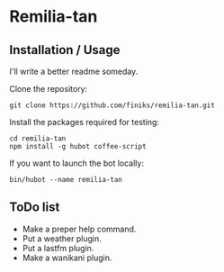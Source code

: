 # Remilia-tan

## Installation / Usage

I'll write a better readme someday.

Clone the repository:

    git clone https://github.com/finiks/remilia-tan.git

Install the packages required for testing:

    cd remilia-tan
    npm install -g hubot coffee-script

If you want to launch the bot locally:

    bin/hubot --name remilia-tan

## ToDo list

- Make a preper help command.
- Put a weather plugin.
- Put a lastfm plugin.
- Make a wanikani plugin.
